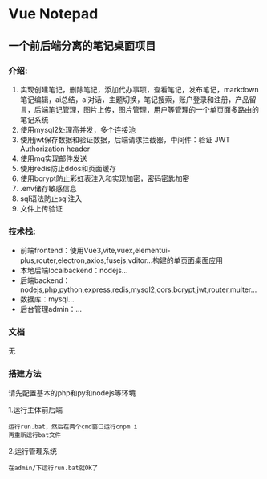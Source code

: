 # Vue Notepad

## 一个前后端分离的笔记桌面项目

### 介绍:

1. 实现创建笔记，删除笔记，添加代办事项，查看笔记，发布笔记，markdown笔记编辑，ai总结，ai对话，主题切换，笔记搜索，账户登录和注册，产品留言，后端笔记管理，图片上传，图片管理，用户等管理的一个单页面多路由的笔记系统
2. 使用mysql2处理高并发，多个连接池
3. 使用jwt保存数据和验证数据，后端请求拦截器，中间件：验证 JWT Authorization header
4. 使用mq实现邮件发送
5. 使用redis防止ddos和页面缓存
6. 使用bcrypt防止彩虹表注入和实现加密，密码密匙加密
7. .env储存敏感信息
8. sql语法防止sql注入
9. 文件上传验证

### 技术栈:

* 前端frontend：使用Vue3,vite,vuex,elementui-plus,router,electron,axios,fusejs,vditor...构建的单页面桌面应用
* 本地后端localbackend：nodejs...
* 后端backend：nodejs,php,python,express,redis,mysql2,cors,bcrypt,jwt,router,multer...
* 数据库：mysql...
* 后台管理admin：...

### 文档

无

### 搭建方法

请先配置基本的php和py和nodejs等环境

1.运行主体前后端

```
运行run.bat，然后在两个cmd窗口运行cnpm i
再重新运行bat文件
```


2.运行管理系统

```
在admin/下运行run.bat就OK了
```
